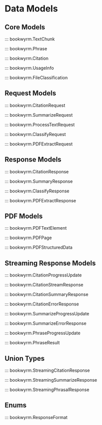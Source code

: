 # Data Models

## Core Models

::: bookwyrm.TextChunk

::: bookwyrm.Phrase

::: bookwyrm.Citation

::: bookwyrm.UsageInfo

::: bookwyrm.FileClassification

## Request Models

::: bookwyrm.CitationRequest

::: bookwyrm.SummarizeRequest

::: bookwyrm.ProcessTextRequest

::: bookwyrm.ClassifyRequest

::: bookwyrm.PDFExtractRequest

## Response Models

::: bookwyrm.CitationResponse

::: bookwyrm.SummaryResponse

::: bookwyrm.ClassifyResponse

::: bookwyrm.PDFExtractResponse

## PDF Models

::: bookwyrm.PDFTextElement

::: bookwyrm.PDFPage

::: bookwyrm.PDFStructuredData

## Streaming Response Models

::: bookwyrm.CitationProgressUpdate

::: bookwyrm.CitationStreamResponse

::: bookwyrm.CitationSummaryResponse

::: bookwyrm.CitationErrorResponse

::: bookwyrm.SummarizeProgressUpdate

::: bookwyrm.SummarizeErrorResponse

::: bookwyrm.PhraseProgressUpdate

::: bookwyrm.PhraseResult

## Union Types

::: bookwyrm.StreamingCitationResponse

::: bookwyrm.StreamingSummarizeResponse

::: bookwyrm.StreamingPhrasalResponse

## Enums

::: bookwyrm.ResponseFormat
